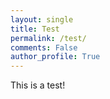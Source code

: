 ```yaml
---
layout: single
title: Test
permalink: /test/
comments: False
author_profile: True
---
```

This is a test!